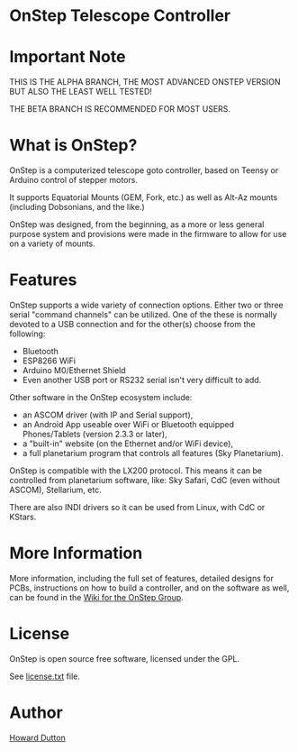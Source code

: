 OnStep Telescope Controller
===========================
# Important Note
THIS IS THE ALPHA BRANCH, THE MOST ADVANCED ONSTEP VERSION BUT ALSO THE
LEAST WELL TESTED!

THE BETA BRANCH IS RECOMMENDED FOR MOST USERS.

# What is OnStep?
OnStep is a computerized telescope goto controller, based on Teensy or
Arduino control of stepper motors.

It supports Equatorial Mounts (GEM, Fork, etc.) as well as Alt-Az mounts
(including Dobsonians, and the like.)

OnStep was designed, from the beginning, as a more or less general purpose
system and provisions were made in the firmware to allow for use on a variety
of mounts.

# Features
OnStep supports a wide variety of connection options.  Either two or three serial
"command channels" can be utilized. One of the these is normally devoted to a USB
connection and for the other(s) choose from the following:
* Bluetooth
* ESP8266 WiFi
* Arduino M0/Ethernet Shield
* Even another USB port or RS232 serial isn't very difficult to add.

Other software in the OnStep ecosystem include:

* an ASCOM driver (with IP and Serial support),
* an Android App useable over WiFi or Bluetooth equipped Phones/Tablets
  (version 2.3.3 or later),
* a "built-in" website (on the Ethernet and/or WiFi device),
* a full planetarium program that controls all features (Sky Planetarium).

OnStep is compatible with the LX200 protocol. This means it can be controlled
from planetarium software, like: Sky Safari, CdC (even without ASCOM),
Stellarium, etc.

There are also INDI drivers so it can be used from Linux, with CdC or KStars.

# More Information
More information, including the full set of features, detailed designs for
PCBs, instructions on how to build a controller, and on the software as well,
can be found in the [Wiki for the OnStep Group](https://groups.io/g/onstep/wiki/home).

# License
OnStep is open source free software, licensed under the GPL.

See [license.txt](./license.txt) file.

# Author
[Howard Dutton](http://www.stellarjourney.com)
